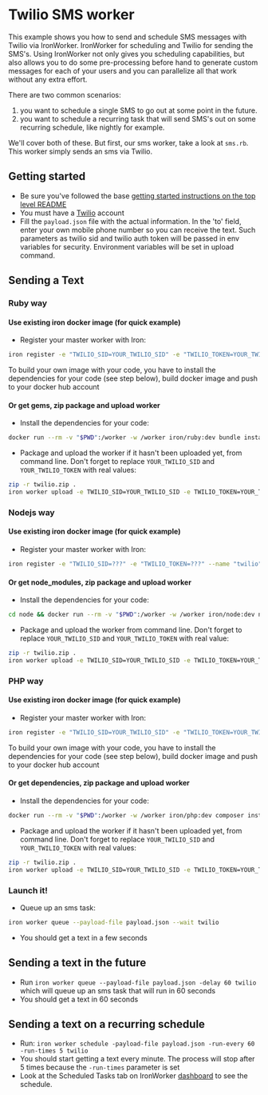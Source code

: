 # Twilio SMS worker

This example shows you how to send and schedule SMS messages with Twilio via IronWorker. IronWorker for scheduling and Twilio
for sending the SMS's. Using IronWorker not only gives you scheduling capabilities, but also allows you to do some
pre-processing before hand to generate custom messages for each of your users and you can parallelize all that work
without any extra effort.

There are two common scenarios:

1. you want to schedule a single SMS to go out at some point in the future.
2. you want to schedule a recurring task that will send SMS's out on some recurring schedule, like nightly for example.

We'll cover both of these. But first, our sms worker, take a look at `sms.rb`. This worker simply sends an sms via Twilio.

## Getting started

- Be sure you've followed the base [getting started instructions on the top level README](https://github.com/iron-io/iron-worker-examples)
- You must have a [Twilio](https://www.twilio.com/) account
- Fill the `payload.json` file with the actual information. In the 'to' field,
enter your own mobile phone number so you can receive the text. Such parameters as twilio sid and twilio auth token will be passed in env variables for security. Environment variables will be set in upload command.

## Sending a Text

### Ruby way

#### Use existing iron docker image (for quick example)

- Register your master worker with Iron:
```sh
iron register -e "TWILIO_SID=YOUR_TWILIO_SID" -e "TWILIO_TOKEN=YOUR_TWILIO_TOKEN" --name twilio iron/examples:sms_twilio_ruby
```

To build your own image with your code, you have to install the dependencies for your code (see step below), build docker image and push to your docker hub account

#### Or get gems, zip package and upload worker

- Install the dependencies for your code:
```sh
docker run --rm -v "$PWD":/worker -w /worker iron/ruby:dev bundle install --standalone --clean
```
- Package and upload the worker if it hasn't been uploaded yet, from command line. Don't forget to replace `YOUR_TWILIO_SID` and `YOUR_TWILIO_TOKEN` with real values:
```sh
zip -r twilio.zip .
iron worker upload -e TWILIO_SID=YOUR_TWILIO_SID -e TWILIO_TOKEN=YOUR_TWILIO_TOKEN --name twilio --zip twilio.zip iron/ruby ruby sms.rb
```

### Nodejs way

#### Use existing iron docker image (for quick example)

- Register your master worker with Iron:
```sh
iron register -e "TWILIO_SID=???" -e "TWILIO_TOKEN=???" --name "twilio" iron/examples:sms_twilio_node
```

#### Or get node_modules, zip package and upload worker

- Install the dependencies for your code:
```sh
cd node && docker run --rm -v "$PWD":/worker -w /worker iron/node:dev npm install
```
- Package and upload the worker from command line. Don't forget to replace `YOUR_TWILIO_SID` and `YOUR_TWILIO_TOKEN` with real value:
```sh
zip -r twilio.zip .
iron worker upload -e TWILIO_SID=YOUR_TWILIO_SID -e TWILIO_TOKEN=YOUR_TWILIO_TOKEN --name twilio --zip twilio.zip node:alpine node sms.js
```

### PHP way

#### Use existing iron docker image (for quick example)

- Register your master worker with Iron:
```sh
iron register -e "TWILIO_SID=YOUR_TWILIO_SID" -e "TWILIO_TOKEN=YOUR_TWILIO_TOKEN" --name twilio iron/examples:sms_twilio_php
```

To build your own image with your code, you have to install the dependencies for your code (see step below), build docker image and push to your docker hub account

#### Or get dependencies, zip package and upload worker

- Install the dependencies for your code:
```sh
docker run --rm -v "$PWD":/worker -w /worker iron/php:dev composer install
```
- Package and upload the worker if it hasn't been uploaded yet, from command line. Don't forget to replace `YOUR_TWILIO_SID` and `YOUR_TWILIO_TOKEN` with real values:
```sh
zip -r twilio.zip .
iron worker upload -e TWILIO_SID=YOUR_TWILIO_SID -e TWILIO_TOKEN=YOUR_TWILIO_TOKEN --name twilio --zip twilio.zip iron/php php sms.php
```

### Launch it!

- Queue up an sms task:
```sh
iron worker queue --payload-file payload.json --wait twilio
```
- You should get a text in a few seconds

## Sending a text in the future

- Run `iron worker queue --payload-file payload.json -delay 60 twilio` which will queue up an sms task that will run in 60 seconds
- You should get a text in 60 seconds

## Sending a text on a recurring schedule

- Run: `iron worker schedule -payload-file payload.json -run-every 60 -run-times 5 twilio`
- You should start getting a text every minute. The process will stop after 5 times because the `-run-times` parameter is set
- Look at the Scheduled Tasks tab on IronWorker [dashboard](https://hud-e.iron.io/) to see the schedule.

